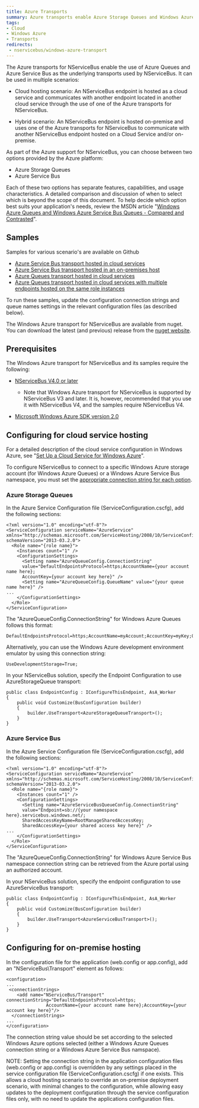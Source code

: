 ```yaml
---
title: Azure Transports
summary: Azure transports enable Azure Storage Queues and Windows Azure Service Bus as underlying NServiceBus transports, in cloud-hosting and hybrid scenarios.
tags:
- Cloud
- Windows Azure
- Transports
redirects:
 - nservicebus/windows-azure-transport
---
```


The Azure transports for NServiceBus enable the use of Azure Queues and Azure Service Bus as the underlying transports used by NServiceBus. It can be used in multiple scenarios:

 * Cloud hosting scenario: An NServiceBus endpoint is hosted as a cloud service and communicates with another endpoint located in another cloud service through the use of one of the Azure transports for NServiceBus.

 * Hybrid scenario: An NServiceBus endpoint is hosted on-premise and uses one of the Azure transports for NServiceBus to communicate with another NServiceBus endpoint hosted on a Cloud Service and/or on-premise.

As part of the Azure support for NServiceBus, you can choose between two options provided by the Azure platform:

-   Azure Storage Queues
-   Azure Service Bus

Each of these two options has separate features, capabilities, and usage characteristics. A detailed comparison and discussion of when to select which is beyond the scope of this document. To help decide which option best suits your application's needs, review the MSDN article "[Windows Azure Queues and Windows Azure Service Bus Queues - Compared and Contrasted](https://msdn.microsoft.com/library/azure/hh767287.aspx)".

## Samples

Samples for various scenario's are available on Github

-   [Azure Service Bus transport hosted in cloud services](https://github.com/Particular/NServiceBus.Azure.Samples/tree/master/VideoStore.AzureServiceBus.Cloud)
-   [Azure Service Bus transport hosted in an on-premises host](https://github.com/Particular/NServiceBus.Azure.Samples/tree/master/VideoStore.AzureServiceBus.OnPremises)
-   [Azure Queues transport hosted in cloud services](https://github.com/Particular/NServiceBus.Azure.Samples/tree/master/VideoStore.AzureStorageQueues.Cloud)
-   [Azure Queues transport hosted in cloud services with multiple endpoints hosted on the same role instances](https://github.com/Particular/NServiceBus.Azure.Samples/tree/master/VideoStore.AzureStorageQueues.Cloud.DynamicHost)

To run these samples, update the configuration connection strings and queue names settings in the relevant configuration files (as described below).

The Windows Azure transport for NServiceBus are available from nuget. You can download the latest (and previous) release from the
[nuget website](https://www.nuget.org/profiles/nservicebus/).

## Prerequisites

The Windows Azure transport for NServiceBus and its samples require the following:

-   [NServiceBus V4.0 or later](http://particular.net/downloads)
    -   Note that Windows Azure transport for NServiceBus is supported by NServiceBus V3 and later. It is, however, recommended that you use it with NServiceBus V4, and the samples require NServiceBus V4.

-   [Microsoft Windows Azure SDK version 2.0](http://azure.microsoft.com/en-us/downloads/)

## Configuring for cloud service hosting

For a detailed description of the cloud service configuration in Windows Azure, see "[Set Up a Cloud Service for Windows Azure](https://msdn.microsoft.com/library/azure/hh124108.aspx#bk_Config)".

To configure NServiceBus to connect to a specific Windows Azure storage account (for Windows Azure Queues) or a Windows Azure Service Bus namespace, you must set the [appropriate connection string for each option](http://www.connectionstrings.com/windows-azure/).

### Azure Storage Queues

In the Azure Service Configuration file (ServiceConfiguration.cscfg), add the following sections:

```
<?xml version="1.0" encoding="utf-8"?>
<ServiceConfiguration serviceName="AzureService" 
xmlns="http://schemas.microsoft.com/ServiceHosting/2008/10/ServiceConfiguration" 
schemaVersion="2013-03.2.0">
  <Role name="{role name}">
    <Instances count="1" />
    <ConfigurationSettings>
      <Setting name="AzureQueueConfig.ConnectionString" 
      value="DefaultEndpointsProtocol=https;AccountName={your account name here};
      AccountKey={your account key here}" />
      <Setting name="AzureQueueConfig.QueueName" value="{your queue name here}" />
...
    </ConfigurationSettings>
  </Role>
</ServiceConfiguration>
```

The "AzureQueueConfig.ConnectionString" for Windows Azure Queues follows this format:

    DefaultEndpointsProtocol=https;AccountName=myAccount;AccountKey=myKey;QueueEndpoint=customEndpoint;

Alternatively, you can use the Windows Azure development environment emulator by using this connection string:

    UseDevelopmentStorage=True;

In your NServiceBus solution, specify the Endpoint Configuration to use AzureStorageQueue transport:

    public class EndpointConfig : IConfigureThisEndpoint, AsA_Worker
	{
	    public void Customize(BusConfiguration builder)
	    {
	        builder.UseTransport<AzureStorageQueueTransport>();
	    }
	}

### Azure Service Bus 

In the Azure Service Configuration file
(ServiceConfiguration.cscfg), add the following sections:

```
<?xml version="1.0" encoding="utf-8"?>
<ServiceConfiguration serviceName="AzureService" 
xmlns="http://schemas.microsoft.com/ServiceHosting/2008/10/ServiceConfiguration" 
schemaVersion="2013-03.2.0">
  <Role name="{role name}">
    <Instances count="1" />
    <ConfigurationSettings>
      <Setting name="AzureServiceBusQueueConfig.ConnectionString" 
      value="Endpoint=sb://{your namespace here}.servicebus.windows.net/;
      SharedAccessKeyName=RootManageSharedAccessKey;
      SharedAccessKey={your shared access key here}" />
...
    </ConfigurationSettings>
  </Role>
</ServiceConfiguration>
```


The "AzureQueueConfig.ConnectionString" for Windows Azure Service Bus namespace connection string can be retrieved from the Azure portal using an authorized account.

In your NServiceBus solution, specify the endpoint configuration to use AzureServiceBus transport:

    public class EndpointConfig : IConfigureThisEndpoint, AsA_Worker
	{
	    public void Customize(BusConfiguration builder)
	    {
	        builder.UseTransport<AzureServiceBusTransport>();
	    }
	}

## Configuring for on-premise hosting

In the configuration file for the application (web.config or app.config), add an "NServiceBus\\Transport" element as follows:

```
<configuration>  
...
 <connectionStrings>
    <add name="NServiceBus/Transport" connectionString="DefaultEndpointsProtocol=https;
               AccountName={your account name here};AccountKey={your account key here}"/>
  </connectionStrings>
... 
</configuration>
```

The connection string value should be set according to the selected Windows Azure options selected (either a Windows Azure Queues connection string or a Windows Azure Service Bus namspace).

NOTE: Setting the connection string in the application configuration files (web.config or app.config) is overridden by any settings placed in the service configuration file (ServiceConfiguration.cscfg) if one exists. This allows a cloud hosting scenario to override an on-premise deployment scenario, with minimal changes to the configuration, while allowing easy updates to the deployment configuration through the service configuration files only, with no need to update the applications configuration files.

